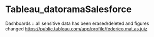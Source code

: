 # Tableau_datoramaSalesforce
Dashboards :: all sensitive data has been erased/deleted and figures changed
https://public.tableau.com/app/profile/federico.mat.as.juiz
